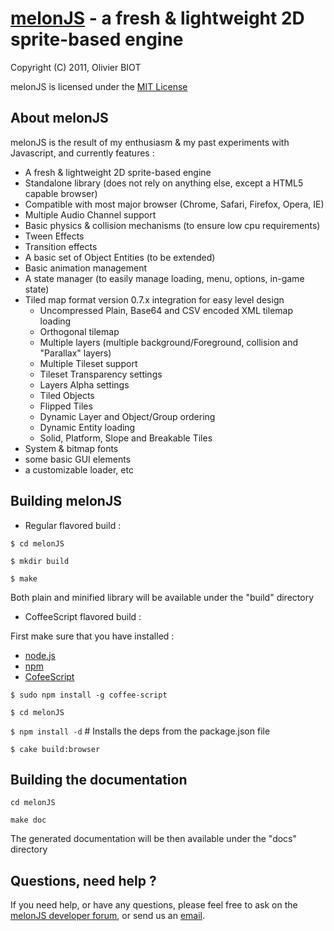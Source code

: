 [melonJS](http://melonjs.org/) - a fresh & lightweight 2D sprite-based engine
=============================================================================

Copyright (C) 2011, Olivier BIOT

melonJS is licensed under the [MIT License](http://www.opensource.org/licenses/mit-license.php)


About melonJS
-------------------------------------------------------------------------------

melonJS is the result of my enthusiasm & my past experiments with Javascript, 
and currently features :

- A fresh & lightweight 2D sprite-based engine
- Standalone library (does not rely on anything else, except a HTML5 capable browser)
- Compatible with most major browser (Chrome, Safari, Firefox, Opera, IE)
- Multiple Audio Channel support
- Basic physics & collision mechanisms (to ensure low cpu requirements)
- Tween Effects
- Transition effects
- A basic set of Object Entities (to be extended)
- Basic animation management
- A state manager (to easily manage loading, menu, options, in-game state)
- Tiled map format version 0.7.x integration for easy level design
	- Uncompressed Plain, Base64 and CSV encoded XML tilemap loading
	- Orthogonal tilemap
	- Multiple layers (multiple background/Foreground, collision and "Parallax" layers)
	- Multiple Tileset support
	- Tileset Transparency settings
	- Layers Alpha settings
	- Tiled Objects
	- Flipped Tiles
	- Dynamic Layer and Object/Group ordering
	- Dynamic Entity loading 
	- Solid, Platform, Slope and Breakable Tiles
- System & bitmap fonts
- some basic GUI elements
- a customizable loader, etc

Building melonJS
-------------------------------------------------------------------------------
* Regular flavored build :

`$ cd melonJS`

`$ mkdir build`

`$ make`

Both plain and minified library will be available under the "build" directory

* CoffeeScript flavored build :

First make sure that you have installed :

- [node.js](http://nodejs.org/)
- [npm](http://npmjs.org/)
- [CofeeScript](http://jashkenas.github.com/coffee-script/)

`$ sudo npm install -g coffee-script`

`$ cd melonJS`

`$ npm install -d`      # Installs the deps from the package.json file

`$ cake build:browser`

Building the documentation
-------------------------------------------------------------------------------

`cd melonJS`

`make doc`

The generated documentation will be then available under the "docs" directory

Questions, need help ?
-------------------------------------------------------------------------------
If you need help, or have any questions, please feel free to ask on the
[melonJS developer forum](http://groups.google.com/group/melonjs), or send us an [email](mailto:contact@melonjs.org).
